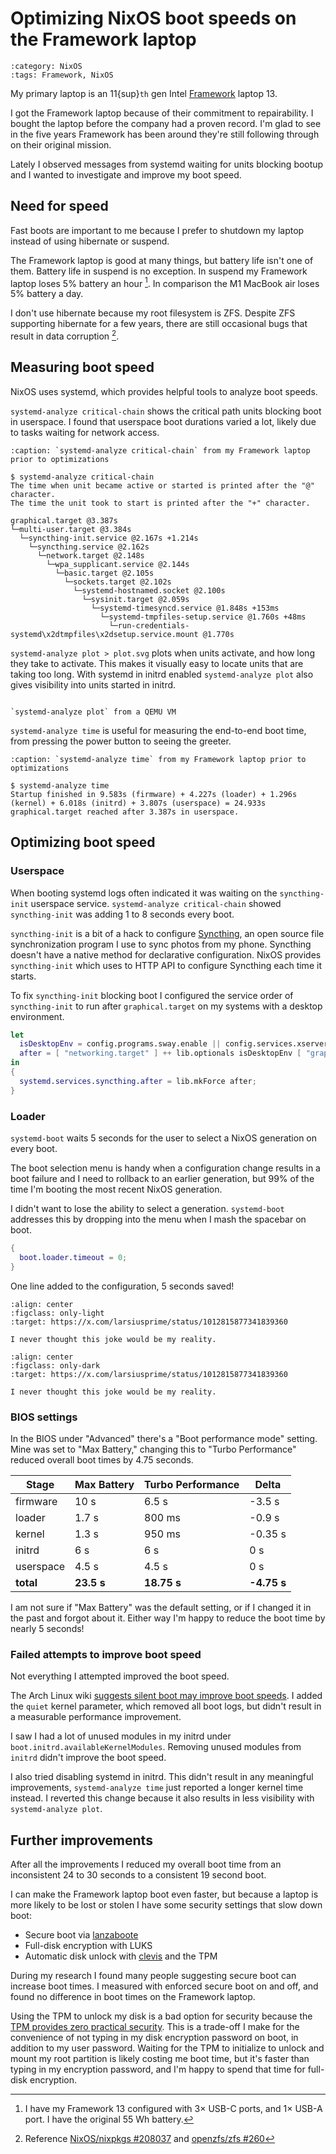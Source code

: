 <!-- vale Google.Headings = NO -->

# Optimizing NixOS boot speeds on the Framework laptop

```{blogpost} 2025-01-07
:category: NixOS
:tags: Framework, NixOS
```

My primary laptop is an 11{sup}`th` gen Intel [Framework] laptop 13.

I got the Framework laptop because of their commitment to repairability.
I bought the laptop before the company had a proven record.
I'm glad to see in the five years Framework has been around they're still following through on their original mission.

Lately I observed messages from systemd waiting for units blocking bootup and I wanted to investigate and improve my boot speed.

## Need for speed

Fast boots are important to me because I prefer to shutdown my laptop instead of using hibernate or suspend.

The Framework laptop is good at many things, but battery life isn't one of them.
Battery life in suspend is no exception.
In suspend my Framework laptop loses 5% battery an hour [^1].
In comparison the M1 MacBook air loses 5% battery a day.

I don't use hibernate because my root filesystem is ZFS.
Despite ZFS supporting hibernate for a few years, there are still occasional bugs that result in data corruption [^2].

## Measuring boot speed

NixOS uses systemd, which provides helpful tools to analyze boot speeds.

`systemd-analyze critical-chain` shows the critical path units blocking boot in userspace.
I found that userspace boot durations varied a lot, likely due to tasks waiting for network access.

```{code-block} console
:caption: `systemd-analyze critical-chain` from my Framework laptop prior to optimizations

$ systemd-analyze critical-chain
The time when unit became active or started is printed after the "@" character.
The time the unit took to start is printed after the "+" character.

graphical.target @3.387s
└─multi-user.target @3.384s
  └─syncthing-init.service @2.167s +1.214s
    └─syncthing.service @2.162s
      └─network.target @2.148s
        └─wpa_supplicant.service @2.144s
          └─basic.target @2.105s
            └─sockets.target @2.102s
              └─systemd-hostnamed.socket @2.100s
                └─sysinit.target @2.059s
                  └─systemd-timesyncd.service @1.848s +153ms
                    └─systemd-tmpfiles-setup.service @1.760s +48ms
                      └─run-credentials-systemd\x2dtmpfiles\x2dsetup.service.mount @1.770s
```

`systemd-analyze plot > plot.svg` plots when units activate, and how long they take to activate.
This makes it visually easy to locate units that are taking too long.
With systemd in initrd enabled `systemd-analyze plot` also gives visibility into units started in initrd.

```{figure} plot.svg

`systemd-analyze plot` from a QEMU VM
```

`systemd-analyze time` is useful for measuring the end-to-end boot time, from pressing the power button to seeing the greeter.

```{code-block} console
:caption: `systemd-analyze time` from my Framework laptop prior to optimizations

$ systemd-analyze time
Startup finished in 9.583s (firmware) + 4.227s (loader) + 1.296s (kernel) + 6.018s (initrd) + 3.807s (userspace) = 24.933s
graphical.target reached after 3.387s in userspace.
```

## Optimizing boot speed

### Userspace

When booting systemd logs often indicated it was waiting on the `syncthing-init` userspace service.
`systemd-analyze critical-chain` showed `syncthing-init` was adding 1 to 8 seconds every boot.

`syncthing-init` is a bit of a hack to configure [Syncthing], an open source file synchronization program I use to sync photos from my phone.
Syncthing doesn't have a native method for declarative configuration.
NixOS provides `syncthing-init` which uses to HTTP API to configure Syncthing each time it starts.

To fix `syncthing-init` blocking boot I configured the service order of `syncthing-init` to run after `graphical.target` on my systems with a desktop environment.

```nix
let
  isDesktopEnv = config.programs.sway.enable || config.services.xserver.enable;
  after = [ "networking.target" ] ++ lib.optionals isDesktopEnv [ "graphical.target" ];
in
{
  systemd.services.syncthing.after = lib.mkForce after;
}
```

### Loader

`systemd-boot` waits 5 seconds for the user to select a NixOS generation on every boot.

The boot selection menu is handy when a configuration change results in a boot failure and I need to rollback to an earlier generation, but 99% of the time I'm booting the most recent NixOS generation.

I didn't want to lose the ability to select a generation.
`systemd-boot` addresses this by dropping into the menu when I mash the spacebar on boot.

```nix
{
  boot.loader.timeout = 0;
}
```

One line added to the configuration, 5 seconds saved!

```{figure} joke_light.webp
:align: center
:figclass: only-light
:target: https://x.com/larsiusprime/status/1012815877341839360

I never thought this joke would be my reality.
```

```{figure} joke_dark.png
:align: center
:figclass: only-dark
:target: https://x.com/larsiusprime/status/1012815877341839360

I never thought this joke would be my reality.
```

### BIOS settings

In the BIOS under "Advanced" there's a "Boot performance mode" setting.
Mine was set to "Max Battery," changing this to "Turbo Performance" reduced overall boot times by 4.75 seconds.

| Stage     | Max Battery | Turbo Performance | Delta       |
| --------- | ----------- | ----------------- | ----------- |
| firmware  | 10 s        | 6.5 s             | -3.5 s      |
| loader    | 1.7 s       | 800 ms            | -0.9 s      |
| kernel    | 1.3 s       | 950 ms            | -0.35 s     |
| initrd    | 6 s         | 6 s               | 0 s         |
| userspace | 4.5 s       | 4.5 s             | 0 s         |
| **total** | **23.5 s**  | **18.75 s**       | **-4.75 s** |

I am not sure if "Max Battery" was the default setting, or if I changed it in the past and forgot about it.
Either way I'm happy to reduce the boot time by nearly 5 seconds!

### Failed attempts to improve boot speed

Not everything I attempted improved the boot speed.

The Arch Linux wiki [suggests silent boot may improve boot speeds](https://wiki.archlinux.org/title/Improving_performance/Boot_process#Less_output_during_boot).
I added the `quiet` kernel parameter, which removed all boot logs, but didn't result in a measurable performance improvement.

I saw I had a lot of unused modules in my initrd under `boot.initrd.availableKernelModules`.
Removing unused modules from `initrd` didn't improve the boot speed.

I also tried disabling systemd in initrd.
This didn't result in any meaningful improvements, `systemd-analyze time` just reported a longer kernel time instead.
I reverted this change because it also results in less visibility with `systemd-analyze plot`.

## Further improvements

After all the improvements I reduced my overall boot time from an inconsistent 24 to 30 seconds to a consistent 19 second boot.

I can make the Framework laptop boot even faster, but because a laptop is more likely to be lost or stolen I have some security settings that slow down boot:

- Secure boot via [lanzaboote](https://github.com/nix-community/lanzaboote)
- Full-disk encryption with LUKS
- Automatic disk unlock with [clevis](https://github.com/latchset/clevis) and the TPM

During my research I found many people suggesting secure boot can increase boot times.
I measured with enforced secure boot on and off, and found no difference in boot times on the Framework laptop.

Using the TPM to unlock my disk is a bad option for security because the [TPM provides zero practical security](https://gist.github.com/osy/45e612345376a65c56d0678834535166).
This is a trade-off I make for the convenience of not typing in my disk encryption password on boot, in addition to my user password.
Waiting for the TPM to initialize to unlock and mount my root partition is likely costing me boot time, but it's faster than typing in my encryption password, and I'm happy to spend that time for full-disk encryption.

[^1]: I have my Framework 13 configured with 3× USB-C ports, and 1× USB-A port. I have the original 55 Wh battery.

[^2]: Reference [NixOS/nixpkgs #208037](https://github.com/NixOS/nixpkgs/pull/208037) and [openzfs/zfs #260](https://github.com/openzfs/zfs/issues/260)

[Framework]: https://frame.work
[Syncthing]: https://syncthing.net
